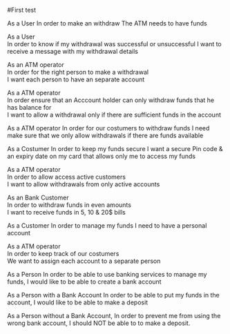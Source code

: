 #First test

As a User
In order to make an withdraw
The ATM needs to have funds

As a User               
In order to know if my withdrawal was successful or unsuccessful          I want to receive a message with my withdrawal details

As an ATM operator          
In order for the right person to make a withdrawal            
I want each person to have an separate account

As a ATM operator           
In order ensure that an Acccount holder can only withdraw funds that he has balance for           
I want to allow a withdrawal only if there are sufficient funds in the account

As a ATM operator
In order for our costumers to withdraw funds
I need make sure that we only allow withdrawals if there are funds available

As a Costumer
In order to keep my funds secure
I want a secure Pin code & an expiry date on my card that allows only me to access my funds

As a ATM operator             
In order to allow access active customers             
I want to allow withdrawals from only active accounts

As an Bank Customer    
In order to withdraw funds in even amounts  
I want to receive funds in 5, 10 & 20$ bills

As a Customer
In order to manage my funds
I need to have a personal account

As a ATM operator      
In order to keep track of our costumers     
We want to assign each account to a separate person

As a Person
In order to be able to use banking services to manage my funds,
I would like to be able to create a bank account

As a Person with a Bank Account
In order to be able to put my funds in the account,
I would like to be able to make a deposit

As a Person without a Bank Account,
In order to prevent me from using the wrong bank account,
I should NOT be able to to make a deposit.
